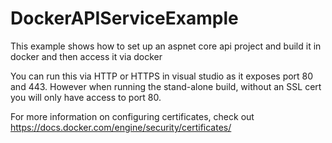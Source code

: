# DockerAPIServiceExample
This example shows how to set up an aspnet core api project and build it in docker and then access it via docker

You can run this via HTTP or HTTPS in visual studio as it exposes port 80 and 443.  However when running the stand-alone build, without an SSL cert you will only have access to port 80.

For more information on configuring certificates, check out https://docs.docker.com/engine/security/certificates/
